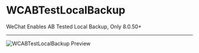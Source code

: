 # WCABTestLocalBackup
 WeChat Enables AB Tested Local Backup, Only 8.0.50+

 ---
 ![WCABTestLocalBackup Preview](https://img.ikstatic.cn/MTc1MDA3NTIzODAxNyM5NTIjanBn.jpg)